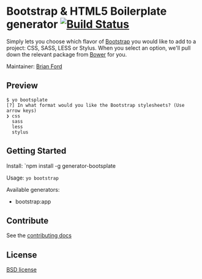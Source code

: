 # Bootstrap & HTML5 Boilerplate generator [![Build Status](https://secure.travis-ci.org/yeoman/generator-bootstrap.svg?branch=master)](http://travis-ci.org/yeoman/generator-bootstrap)

Simply lets you choose which flavor of [Bootstrap](http://getbootstrap.com) you would like to add to a project: CSS, SASS, LESS or Stylus. When you select an option, we'll pull down the relevant package from [Bower](http://bower.io) for you. 

Maintainer: [Brian Ford](https://github.com/btford)

## Preview

```shell
$ yo bootsplate
[?] In what format would you like the Bootstrap stylesheets? (Use arrow keys)
❯ css
  sass
  less
  stylus 
```

## Getting Started

Install: `npm install -g generator-bootsplate

Usage: `yo bootstrap`

Available generators:

- bootstrap:app


## Contribute

See the [contributing docs](https://github.com/yeoman/yeoman/blob/master/contributing.md)


## License

[BSD license](http://opensource.org/licenses/bsd-license.php)
